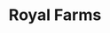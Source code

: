 ---
title: "Royal Farms"
url: /catonsville/royal-farms-baltimore-national-pike/
shop: Lebensmittel
---